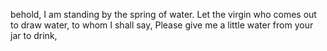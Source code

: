 behold, I am standing by the spring of water. Let the virgin who comes out to draw water, to whom I shall say, Please give me a little water from your jar to drink,
